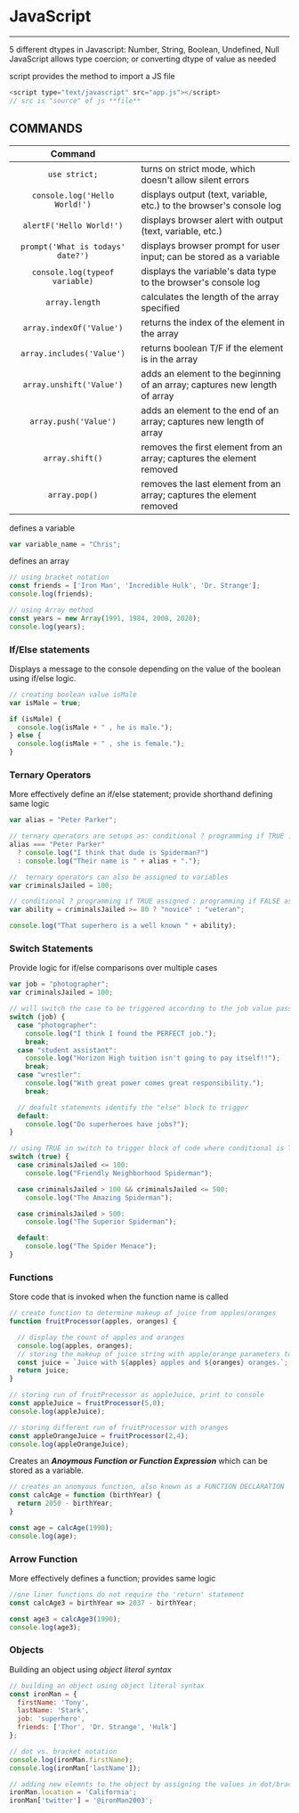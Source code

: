 # JavaScript

---

5 different dtypes in Javascript: Number, String, Boolean, Undefined, Null
JavaScript allows type coercion; or converting dtype of value as needed

script provides the method to import a JS file

```javascript
<script type="text/javascript" src="app.js"></script>
// src is "source" of js **file**
```

## COMMANDS

|              Command              |                                                                            |
| :-------------------------------: | -------------------------------------------------------------------------- |
|           `use strict;`           | turns on strict mode, which doesn't allow silent errors                    |
|   `console.log('Hello World!')`   | displays output (text, variable, etc.) to the browser's console log        |
|     `alertF('Hello World!')`      | displays browser alert with output (text, variable, etc.)                  |
| `prompt('What is todays' date?')` | displays browser prompt for user input; can be stored as a variable        |
|  `console.log(typeof variable)`   | displays the variable's data type to the browser's console log             |
|          `array.length`           | calculates the length of the array specified                               |
|     `array.indexOf('Value')`      | returns the index of the element in the array                              |
|     `array.includes('Value')`     | returns boolean T/F if the element is in the array                         |
|     `array.unshift('Value')`      | adds an element to the beginning of an array; captures new length of array |
|       `array.push('Value')`       | adds an element to the end of an array; captures new length of array       |
|          `array.shift()`          | removes the first element from an array; captures the element removed      |
|           `array.pop()`           | removes the last element from an array; captures the element removed       |


defines a variable
```javascript
var variable_name = "Chris";
```

defines an array
```javascript
// using bracket notation
const friends = ['Iron Man', 'Incredible Hulk', 'Dr. Strange'];
console.log(friends);

// using Array method
const years = new Array(1991, 1984, 2008, 2020);
console.log(years);
```

### If/Else statements
Displays a message to the console depending on the value of the boolean using if/else logic.
```javascript
// creating boolean value isMale
var isMale = true;

if (isMale) {
  console.log(isMale + " , he is male.");
} else {
  console.log(isMale + " , she is female.");
}
```

### Ternary Operators
More effectively define an if/else statement; provide shorthand defining same logic
```javascript
var alias = "Peter Parker";

// ternary operators are setups as: conditional ? programming if TRUE : programming if FALSE;
alias === "Peter Parker"
  ? console.log("I think that dude is Spiderman?")
  : console.log("Their name is " + alias + ".");

//  ternary operators can also be assigned to variables
var criminalsJailed = 100;

// conditional ? programming if TRUE assigned : programming if FALSE assigned;
var ability = criminalsJailed >= 80 ? "novice" : "veteran";

console.log("That superhero is a well known " + ability);
```

### Switch Statements
Provide logic for if/else comparisons over multiple cases
```javascript
var job = "photographer";
var criminalsJailed = 100;

// will switch the case to be triggered according to the job value passed through.
switch (job) {
  case "photographer":
    console.log("I think I found the PERFECT job.");
    break;
  case "student assistant":
    console.log("Horizon High tuition isn't going to pay itself!!");
    break;
  case "wrestler":
    console.log("With great power comes great responsibility.");
    break;

  // deafult statements identify the "else" block to trigger
  default:
    console.log("Do superheroes have jobs?");
}

// using TRUE in switch to trigger block of code where conditional is TRUE; useful for range conditionals.
switch (true) {
  case criminalsJailed <= 100:
    console.log("Friendly Neighborhood Spiderman");

  case criminalsJailed > 100 && criminalsJailed <= 500:
    console.log("The Amazing Spiderman");

  case criminalsJailed > 500:
    console.log("The Superior Spiderman");

  default:
    console.log("The Spider Menace");
}
```

### Functions
Store code that is invoked when the function name is called
```javascript
// create function to determine makeup of juice from apples/oranges
function fruitProcessor(apples, oranges) {

  // display the count of apples and oranges
  console.log(apples, oranges);
  // storing the makeup of juice string with apple/orange parameters to juice, returning
  const juice = `Juice with ${apples} apples and ${oranges} oranges.`;
  return juice;
}

// storing run of fruitProcessor as appleJuice, print to console
const appleJuice = fruitProcessor(5,0);
console.log(appleJuice);

// storing different run of fruitProcessor with oranges
const appleOrangeJuice = fruitProcessor(2,4);
console.log(appleOrangeJuice);
```

Creates an ***Anoymous Function or Function Expression*** which can be stored as a variable.
```javascript
// creates an anomyous function, also known as a FUNCTION DECLARATION
const calcAge = function (birthYear) {
  return 2050 - birthYear;
}

const age = calcAge(1990);
console.log(age);
```

### Arrow Function
More effectively defines a function; provides same logic
```javascript
//one liner functions do not require the 'return' statement
const calcAge3 = birthYear => 2037 - birthYear;

const age3 = calcAge3(1990);
console.log(age3);
```

### Objects
Building an object using *object literal syntax*
```javascript
// building an object using object literal syntax
const ironMan = {
  firstName: 'Tony',
  lastName: 'Stark',
  job: 'superhero',
  friends: ['Thor', 'Dr. Strange', 'Hulk']
};

// dot vs. bracket notation
console.log(ironMan.firstName);
console.log(ironMan['lastName']);

// adding new elemnts to the object by assigning the values in dot/bracket notation
ironMan.location = 'California';
ironMan['twitter'] = '@ironMan2003';
```